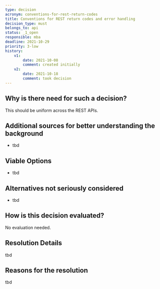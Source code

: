 ```yaml
---
type: decision
acronym: conventions-for-rest-return-codes
title: Conventions for REST return codes and error handling
decision_type: must
belongs_to: api
status: _1_open
responsible: mba
deadline: 2021-10-29
priority: 3-low
history:
    v1:
        date: 2021-10-08
        comment: created initially
    v2:
        date: 2021-10-18
        comment: took decision
---
```


## Why is there need for such a decision?

This should be uniform across the REST APIs.

## Additional sources for better understanding the background

* tbd

## Viable Options

* tbd

## Alternatives not seriously considered

* tbd

## How is this decision evaluated?

No evaluation needed.

 
## Resolution Details

tbd

## Reasons for the resolution

tbd
